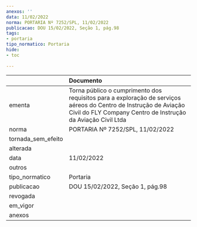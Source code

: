 ```yaml
---
anexos: ''
data: 11/02/2022
norma: PORTARIA Nº 7252/SPL, 11/02/2022
publicacao: DOU 15/02/2022, Seção 1, pág.98
tags:
- portaria
tipo_normatico: Portaria
hide: 
- toc 
 
---
```


|                    | Documento                                                                                                                                                                        |
|:-------------------|:---------------------------------------------------------------------------------------------------------------------------------------------------------------------------------|
| ementa             | Torna público o cumprimento dos requisitos para a exploração de serviços aéreos do Centro de Instrução de Aviação Civil do FLY Company Centro de Instrução da Aviação Civil Ltda |
| norma              | PORTARIA Nº 7252/SPL, 11/02/2022                                                                                                                                                 |
| tornada_sem_efeito |                                                                                                                                                                                  |
| alterada           |                                                                                                                                                                                  |
| data               | 11/02/2022                                                                                                                                                                       |
| outros             |                                                                                                                                                                                  |
| tipo_normatico     | Portaria                                                                                                                                                                         |
| publicacao         | DOU 15/02/2022, Seção 1, pág.98                                                                                                                                                  |
| revogada           |                                                                                                                                                                                  |
| em_vigor           |                                                                                                                                                                                  |
| anexos             |                                                                                                                                                                                  |